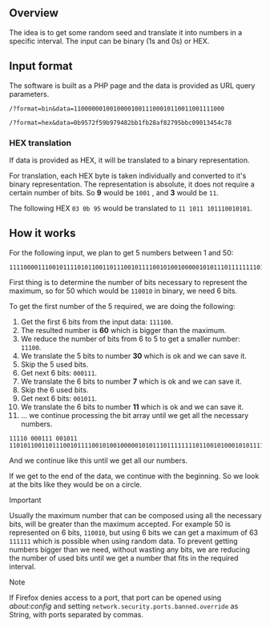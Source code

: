 ## Overview

The idea is to get some random seed and translate it into numbers in a specific interval. The input can be binary (1s and 0s) or HEX.

## Input format

The software is built as a PHP page and the data is provided as URL query parameters.

```
/?format=bin&data=110000001001000010011100010110011001111000
```

```
/?format=hex&data=0b9572f59b979482bb1fb28af82795bbc09013454c78
```

### HEX translation

If data is provided as HEX, it will be translated to a binary representation.

For translation, each HEX byte is taken individually and converted to it's binary representation. The representation is absolute, it does not require a certain number of bits. So **9** would be `1001` , and **3** would be `11`.

The following HEX `03 0b 95` would be translated to `11 1011 101110010101`.

## How it works

For the following input, we plan to get 5 numbers between 1 and 50:

```
111100001110010111101011001101110010111100101001000001010111011111111011001010001010111110001001111001010110111011110000001001000010011100010110011001111000
```

First thing is to determine the number of bits necessary to represent the maximum, so for 50 which would be `110010` in binary, we need 6 bits.

To get the first number of the 5 required, we are doing the following:

1. Get the first 6 bits from the input data: `111100`.
2. The resulted number is **60** which is bigger than the maximum.
3. We reduce the number of bits from 6 to 5 to get a smaller number: `11100`. 
4. We translate the 5 bits to number **30** which is ok and we can save it.
5. Skip the 5 used bits.
6. Get next 6 bits: `000111`.
7. We translate the 6 bits to number **7** which is ok and we can save it.
8. Skip the 6 used bits.
9. Get next 6 bits: `001011`.
10. We translate the 6 bits to number **11** which is ok and we can save it.
11. ... we continue processing the bit array until we get all the necessary numbers.

```
11110 000111 001011 1101011001101110010111100101001000001010111011111111011001010001010111110001001111001010110111011110000001001000010011100010110011001111000
```

And we continue like this until we get all our numbers.

If we get to the end of the data, we continue with the beginning. So we look at the bits like they would be on a circle.

> [!IMPORTANT]
> 
> Usually the maximum number that can be composed using all the necessary bits, will be greater than the maximum accepted.
> For example 50 is represented on 6 bits, `110010`, but using 6 bits we can get a maximum of 63 `111111` which is possible when using random data.
> To prevent getting numbers bigger than we need, without wasting any bits, we are reducing the number of used bits until we get a number that fits in the required interval. 









> [!NOTE]
>
> If Firefox denies access to a port, that port can be opened using *about:config* and setting `network.security.ports.banned.override` as String, with ports separated by commas.





